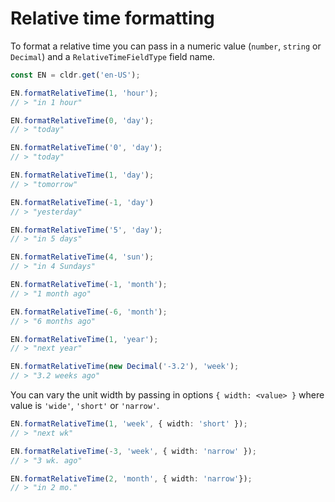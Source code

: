 # Relative time formatting

To format a relative time you can pass in a numeric value (`number`, `string` or `Decimal`) and a `RelativeTimeFieldType` field name.

```typescript
const EN = cldr.get('en-US');

EN.formatRelativeTime(1, 'hour');
// > "in 1 hour"

EN.formatRelativeTime(0, 'day');
// > "today"

EN.formatRelativeTime('0', 'day');
// > "today"

EN.formatRelativeTime(1, 'day');
// > "tomorrow"

EN.formatRelativeTime(-1, 'day')
// > "yesterday"

EN.formatRelativeTime('5', 'day');
// > "in 5 days"

EN.formatRelativeTime(4, 'sun');
// > "in 4 Sundays"

EN.formatRelativeTime(-1, 'month');
// > "1 month ago"

EN.formatRelativeTime(-6, 'month');
// > "6 months ago"

EN.formatRelativeTime(1, 'year');
// > "next year"

EN.formatRelativeTime(new Decimal('-3.2'), 'week');
// > "3.2 weeks ago"
```

You can vary the unit width by passing in options `{ width: <value> }` where value is `'wide'`, `'short'` or `'narrow'`.

```typescript
EN.formatRelativeTime(1, 'week', { width: 'short' });
// > "next wk"

EN.formatRelativeTime(-3, 'week', { width: 'narrow' });
// > "3 wk. ago"

EN.formatRelativeTime(2, 'month', { width: 'narrow'});
// > "in 2 mo."
```
